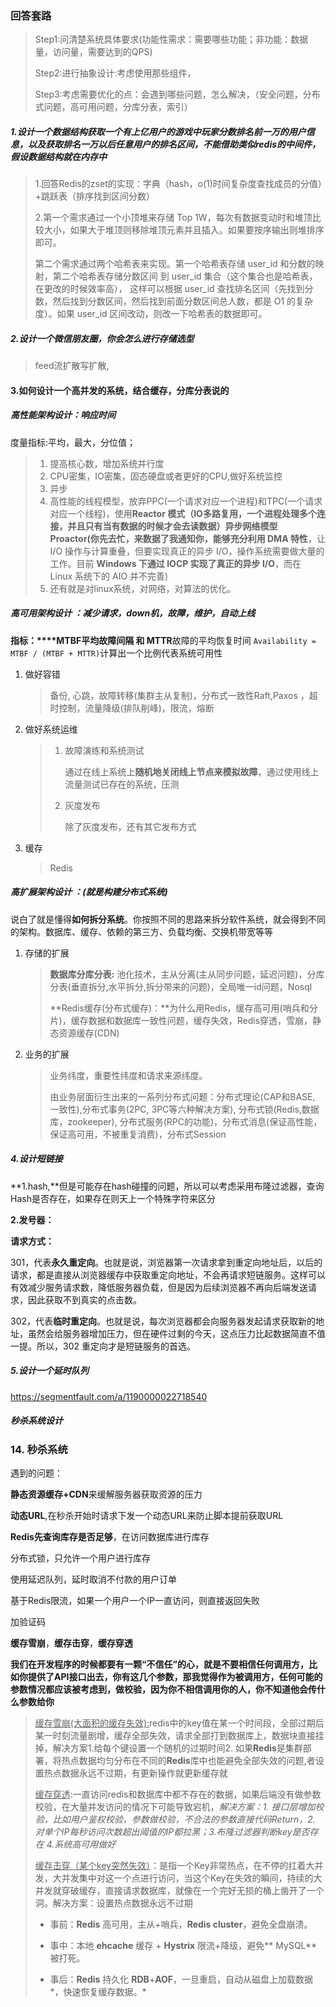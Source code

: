 ### 回答套路

> Step1:问清楚系统具体要求(功能性需求：需要哪些功能；非功能：数据量，访问量，需要达到的QPS)
>
> Step2:进行抽象设计:考虑使用那些组件，
>
> Step3:考虑需要优化的点：会遇到哪些问题，怎么解决，（安全问题，分布式问题，高可用问题，分库分表，索引）
>
> 

##### 1.设计一个数据结构获取一个有上亿用户的游戏中玩家分数排名前一万的用户信息，以及获取排名一万以后任意用户的排名区间，不能借助类似redis的中间件，假设数据结构就在内存中

> 1.回答Redis的zset的实现：字典（hash，o(1)时间复杂度查找成员的分值）+跳跃表（排序找到区间分数）
>
> 2.第一个需求通过一个小顶堆来存储 Top 1W，每次有数据变动时和堆顶比较大小，如果大于堆顶则移除堆顶元素并且插入。如果要按序输出则堆排序即可。
>
> 第二个需求通过两个哈希表来实现。第一个哈希表存储 user_id 和分数的映射，第二个哈希表存储分数区间 到 user_id 集合（这个集合也是哈希表，在更改的时候效率高）， 这样可以根据 user_id 查找排名区间（先找到分数，然后找到分数区间，然后找到前面分数区间总人数，都是 O1 的复杂度）。如果 user_id 区间改动，则改一下哈希表的数据即可。

##### 2.设计一个微信朋友圈，你会怎么进行存储选型

> feed流扩散写扩散,

#### 3.如何设计一个**高并发**的系统，结合缓存，分库分表说的

##### **高性能架构设计**：响应时间

度量指标:平均，最大，分位值；

>   1.   提高核心数，增加系统并行度
>2.   CPU密集，IO密集，固态硬盘或者更好的CPU,做好系统监控
>   3.   异步
>4.   高性能的线程模型，放弃PPC(一个请求对应一个进程)和TPC(一个请求对应一个线程)，使用**Reactor 模式（**IO多路复用，一个进程处理多个连接，并且只有当有数据的时候才会去读数据）**异步网络模型 Proactor**(你先去忙，来数据了我通知你，能够**充分利用 DMA 特性**，让 I/O 操作与计算重叠，但要实现真正的异步 I/O，操作系统需要做大量的工作。目前 **Windows 下通过 IOCP 实现了真正的异步 I/O**，而在 Linux 系统下的 AIO 并不完善)
>   5.   还有就是对linux系统，对网络，对算法的优化。

##### **高可用架构设计** ：减少请求，down机，故障，维护，自动上线

**指标：****MTBF平均故障间隔 和 MTTR**故障的平均恢复时间 `Availability = MTBF / (MTBF + MTTR)`计算出一个比例代表系统可用性

1.   做好容错

     >   备份, 心跳，故障转移(集群主从复制)，分布式一致性Raft,Paxos ，超时控制，流量降级(排队削峰)，限流，熔断

2.   做好系统运维

     >   1.   故障演练和系统测试
     >
     >        通过在线上系统上**随机地关闭线上节点来模拟故障**，通过使用线上流量测试已存在的系统，压测
     >
     >   2.   灰度发布
     >
     >        除了灰度发布，还有其它发布方式

  3.    缓存

        >   Redis

##### **高扩展架构设计** ：(就是构建分布式系统)

说白了就是懂得**如何拆分系统**。你按照不同的思路来拆分软件系统，就会得到不同的架构。数据库、缓存、依赖的第三方、负载均衡、交换机带宽等等

1.   存储的扩展

     >   **数据库分库分表:** 池化技术，主从分离(主从同步问题，延迟问题)，分库分表(垂直拆分,水平拆分,拆分带来的问题)，全局唯一id问题，Nosql
     >
     >   **Redis缓存(分布式缓存)：**为什么用Redis，缓存高可用(哨兵和分片)，缓存数据和数据库一致性问题，缓存失效，Redis穿透，雪崩，静态资源缓存(CDN)

2.   业务的扩展

     >   业务纬度，重要性纬度和请求来源纬度。
     >
     >   由业务层面衍生出来的一系列分布式问题：分布式理论(CAP和BASE, 一致性),分布式事务(2PC, 3PC等六种解决方案), 分布式锁(Redis,数据库，zookeeper), 分布式服务(RPC的功能)，分布式消息(保证高性能，保证高可用，不被重复消费)，分布式Session

##### 4.设计短链接

**1.hash,**但是可能存在hash碰撞的问题，所以可以考虑采用布隆过滤器，查询Hash是否存在，如果存在则天上一个特殊字符来区分

**2.发号器：**

**请求方式：**

301，代表**永久重定向**。也就是说，浏览器第一次请求拿到重定向地址后，以后的请求，都是直接从浏览器缓存中获取重定向地址，不会再请求短链服务。这样可以有效减少服务请求数，降低服务器负载，但是因为后续浏览器不再向后端发送请求，因此获取不到真实的点击数。

302，代表**临时重定向**。也就是说，每次浏览器都会向服务器发起请求获取新的地址，虽然会给服务器增加压力，但在硬件过剩的今天，这点压力比起数据简直不值一提。所以，302 重定向才是短链服务的首选。

##### 5.设计一个延时队列

https://segmentfault.com/a/1190000022718540

##### 秒杀系统设计

### 14. 秒杀系统

遇到的问题：

**静态资源缓存+CDN**来缓解服务器获取资源的压力

**动态URL**,在秒杀开始时请求下发一个动态URL来防止脚本提前获取URL

**Redis先查询库存是否足够**，在访问数据库进行库存

分布式锁，只允许一个用户进行库存

使用延迟队列，延时取消不付款的用户订单

基于Redis限流，如果一个用户一个IP一直访问，则直接返回失败

加验证码

**缓存雪崩**，**缓存击穿**，**缓存穿透**

**我们在开发程序的时候都要有一颗“不信任”的心，就是不要相信任何调用方，比如你提供了API接口出去，你有这几个参数，那我觉得作为被调用方，任何可能的参数情况都应该被考虑到，做校验，因为你不相信调用你的人，你不知道他会传什么参数给你**

> <u>缓存雪崩(大面积的缓存失效):</u>redis中的key值在某一个时间段，全部过期后某一时刻流量剧增，缓存全部失效，请求全部打到数据库上，数据块直接挂掉，解决方案1.给每个键设置一个随机的过期时间2. 如果**Redis**是集群部署，将热点数据均匀分布在不同的**Redis**库中也能避免全部失效的问题,者设置热点数据永远不过期，有更新操作就更新缓存就
>
> <u>缓存穿透</u>:一直访问redis和数据库中都不存在的数据，如果后端没有做参数校验，在大量并发访问的情况下可能导致宕机，*解决方案：1. 接口层增加校验，比如用户鉴权校验，参数做校验，不合法的参数直接代码Return，2. 对单个IP每秒访问次数超出阈值的IP都拉黑；3.布隆过滤器判断key是否存在 4.系统高可用做好*
>
> <u>缓存击穿（某个key突然失效）</u>：是指一个Key非常热点，在不停的扛着大并发，大并发集中对这一个点进行访问，当这个Key在失效的瞬间，持续的大并发就穿破缓存，直接请求数据库，就像在一个完好无损的桶上凿开了一个洞。解决方案：设置热点数据永远不过期
>
> * 事前：**Redis** 高可用，主从+哨兵，**Redis cluster**，避免全盘崩溃。
>
> * 事中：本地 **ehcache** 缓存 + **Hystrix** 限流+降级，避免** MySQL** 被打死。
> * 事后：**Redis** 持久化 **RDB**+**AOF**，一旦重启，自动从磁盘上加载数据*，快速恢复缓存数据。*

